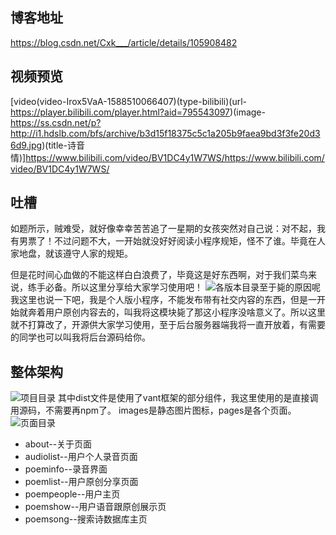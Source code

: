 ## 博客地址

https://blog.csdn.net/Cxk___/article/details/105908482

## 视频预览
[video(video-Irox5VaA-1588510066407)(type-bilibili)(url-https://player.bilibili.com/player.html?aid=795543097)(image-https://ss.csdn.net/p?http://i1.hdslb.com/bfs/archive/b3d15f18375c5c1a205b9faea9bd3f3fe20d36d9.jpg)(title-诗音情)]https://www.bilibili.com/video/BV1DC4y1W7WS/https://www.bilibili.com/video/BV1DC4y1W7WS/
## 吐槽
如题所示，贼难受，就好像幸幸苦苦追了一星期的女孩突然对自己说：对不起，我有男票了！不过问题不大，一开始就没好好阅读小程序规矩，怪不了谁。毕竟在人家地盘，就该遵守人家的规矩。
	
但是花时间心血做的不能这样白白浪费了，毕竟这是好东西啊，对于我们菜鸟来说，练手必备。所以这里分享给大家学习使用吧！
![各版本目录](https://img-blog.csdnimg.cn/20200503210405443.png?x-oss-process=image/watermark,type_ZmFuZ3poZW5naGVpdGk,shadow_10,text_aHR0cHM6Ly9ibG9nLmNzZG4ubmV0L0N4a19fXw==,size_16,color_FFFFFF,t_70#pic_center)至于毙的原因呢我这里也说一下吧，我是个人版小程序，不能发布带有社交内容的东西，但是一开始就奔着用户原创内容去的，叫我将这模块毙了那这小程序没啥意义了。所以这里就不打算改了，开源供大家学习使用，至于后台服务器端我将一直开放着，有需要的同学也可以叫我将后台源码给你。
## 整体架构
![项目目录](https://img-blog.csdnimg.cn/20200503210538875.png?x-oss-process=image/watermark,type_ZmFuZ3poZW5naGVpdGk,shadow_10,text_aHR0cHM6Ly9ibG9nLmNzZG4ubmV0L0N4a19fXw==,size_16,color_FFFFFF,t_70#pic_center)
其中dist文件是使用了vant框架的部分组件，我这里使用的是直接调用源码，不需要再npm了。
images是静态图片图标，pages是各个页面。
![页面目录](https://img-blog.csdnimg.cn/2020050321075611.png?x-oss-process=image/watermark,type_ZmFuZ3poZW5naGVpdGk,shadow_10,text_aHR0cHM6Ly9ibG9nLmNzZG4ubmV0L0N4a19fXw==,size_16,color_FFFFFF,t_70#pic_center)

 - about--关于页面
 - audiolist--用户个人录音页面
 - poeminfo--录音界面
 - poemlist--用户原创分享页面
 - poempeople--用户主页
 - poemshow--用户语音跟原创展示页
 - poemsong--搜索诗数据库主页
 
